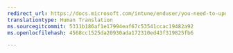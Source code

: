 ```yaml
---
redirect_url: https://docs.microsoft.com/intune/enduser/you-need-to-update-your-device-os-security-patch-android
translationtype: Human Translation
ms.sourcegitcommit: 5311b186af1e17994eaf67c53541ccac19482a92
ms.openlocfilehash: 4568cc1525da20930ada172310ed43f319825fb6

---
```




<!--HONumber=Jan17_HO1-->


